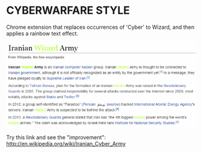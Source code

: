 CYBERWARFARE STYLE
=============
Chrome extension that replaces occurrences of 'Cyber' to Wizard, and then applies a rainbow text effect.

![Alt text](wizardarmy.gif?raw=true "A gif")

Try this link and see the "improvement": http://en.wikipedia.org/wiki/Iranian_Cyber_Army

